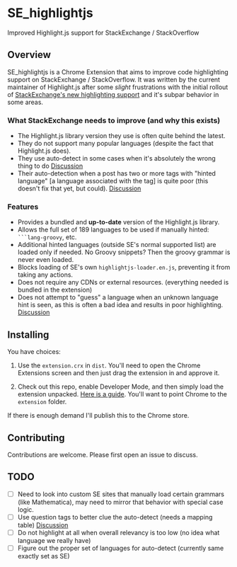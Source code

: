 # SE_highlightjs
Improved Highlight.js support for StackExchange / StackOverflow

## Overview

SE_highlightjs is a Chrome Extension that aims to improve code highlighting support on StackExchange / StackOverflow.  It was written by the current maintainer of Highlight.js after some *slight* frustrations with the initial rollout of [StackExchange's new highlighting support](https://meta.stackexchange.com/questions/353983/goodbye-prettify-hello-highlight-js-swapping-out-our-syntax-highlighter) and it's subpar behavior in some areas.

### What StackExchange needs to improve (and why this exists)

- The Highlight.js library version they use is often quite behind the latest.
- They do not support many popular languages (despite the fact that Highlight.js does).
- They use auto-detect in some cases when it's absolutely the wrong thing to do [Discussion](https://meta.stackexchange.com/questions/355852/stop-guessing-auto-detecting-a-language-when-you-know-it-will-be-incorrect)
- Their auto-detection when a post has two or more tags with "hinted language" [a language associated with the tag] is quite poor (this doesn't fix that yet, but could). [Discussion](https://meta.stackexchange.com/questions/354793/improving-syntax-highlighting-language-auto-detection)

### Features

- Provides a bundled and **up-to-date** version of the Highlight.js library.
- Allows the full set of 189 languages to be used if manually hinted: <code>```lang-groovy</code>, etc.
- Additional hinted languages (outside SE's normal supported list) are loaded only if needed.  No Groovy snippets? Then the groovy grammar is never even loaded.
- Blocks loading of SE's own `highlightjs-loader.en.js`, preventing it from taking any actions.
- Does not require any CDNs or external resources. (everything needed is bundled in the extension)
- Does not attempt to "guess" a language when an unknown language hint is seen, as this is often a bad idea and results in poor highlighting. [Discussion](https://meta.stackexchange.com/questions/355852/stop-guessing-auto-detecting-a-language-when-you-know-it-will-be-incorrect)


## Installing

You have choices:

1. Use the `extension.crx` in `dist`.  You'll need to open the Chrome Extensions screen and then just drag the extension in and approve it.

2. Check out this repo, enable Developer Mode, and then simply load the extension unpacked. [Here is a guide](https://webkul.com/blog/how-to-install-the-unpacked-extension-in-chrome/).  You'll want to point Chrome to the `extension` folder.

If there is enough demand I'll publish this to the Chrome store.


## Contributing

Contributions are welcome.  Please first open an issue to discuss.


## TODO

- [ ] Need to look into custom SE sites that manually load certain grammars (like Mathematica), may need to mirror that behavior with special case logic.
- [ ] Use question tags to better clue the auto-detect (needs a mapping table) [Discussion](https://meta.stackexchange.com/questions/354793/improving-syntax-highlighting-language-auto-detection)
- [ ] Do not highlight at all when overall relevancy is too low (no idea what language we really have)
- [ ] Figure out the proper set of languages for auto-detect (currently same exactly set as SE)
